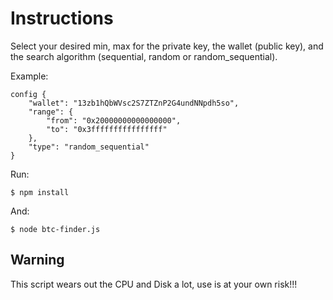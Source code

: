 # Instructions

Select your desired min, max for the private key, the wallet (public key), and the search algorithm (sequential, random or random_sequential).

Example:

```
config {
    "wallet": "13zb1hQbWVsc2S7ZTZnP2G4undNNpdh5so",
    "range": {
        "from": "0x20000000000000000",
        "to": "0x3ffffffffffffffff"
    },
    "type": "random_sequential"
}
```

Run:

`$ npm install`

And:

`$ node btc-finder.js`

## Warning
This script wears out the CPU and Disk a lot, use is at your own risk!!!